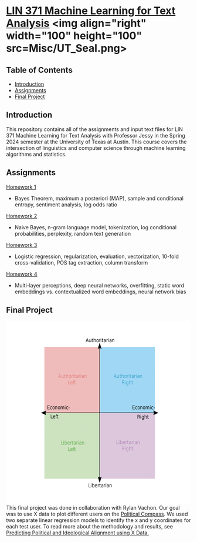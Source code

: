 # [LIN 371 Machine Learning for Text Analysis]([https://sites.google.com/utexas.edu/lin353c-introduction-to-comput/home](https://jessyli.com/courses/lin371)) <img align="right" width="100" height="100" src=Misc/UT_Seal.png>

## Table of Contents

- [Introduction](#introduction)
- [Assignments](#assignments)
- [Final Project](#final-project)

## Introduction

This repository contains all of the assignments and input text files for LIN 371 Machine Learning for Text Analysis with Professor Jessy in the Spring 2024 semester at the University of Texas at Austin. This course covers the intersection of linguistics and computer science through machine learning algorithms and statistics.

## Assignments

[Homework 1](https://github.com/eloragh/LIN-371/blob/main/Homework/hw1_eae2273.ipynb)
- Bayes Theorem, maximum a posteriori (MAP), sample and conditional entropy, sentiment analysis, log odds ratio

[Homework 2](https://github.com/eloragh/UT_Austin_LIN_371/blob/main/Homework/hw2_eae2273.ipynb)
- Naive Bayes, n-gram language model, tokenization, log conditional probabilities, perplexity, random text generation

[Homework 3](https://github.com/eloragh/UT_Austin_LIN_371/blob/main/Homework/hw3_eae2273.ipynb)
- Logistic regression, regularization, evaluation, vectorization, 10-fold cross-validation, POS tag extraction, column transform

[Homework 4](https://github.com/eloragh/UT_Austin_LIN_371/blob/main/Homework/hw4_eae2273.ipynb)
- Multi-layer perceptions, deep neural networks, overfitting, static word embeddings vs. contextualized word embeddings, neural network bias

## Final Project
<img align="left" width="600" height="500" src=Misc/political_compass_nontransparent.png>

This final project was done in collaboration with Rylan Vachon. Our goal was to use X data to plot different users on the [Political Compass](https://www.politicalcompass.org/). We used two separate linear regression models to identify the x and y coordinates for each test user. To read more about the methodology and results, see [Predicting Political and Ideological Alignment using X Data.](https://github.com/eloragh/UT_Austin_LIN_371/tree/main/Political%20Compass%20Project)
